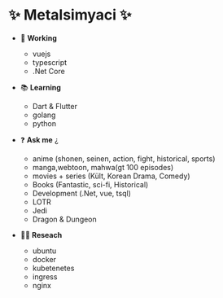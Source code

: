 # ✨ Metalsimyaci ✨

- 💪 **Working**
  - vuejs
  - typescript
  - .Net Core

- 📚 **Learning**
  - Dart & Flutter
  - golang
  - python

- ❓ **Ask me** ¿
  - anime (shonen, seinen, action, fight, historical, sports)
  - manga,webtoon, mahwa(gt 100 episodes)
  - movies + series (Kült, Korean Drama, Comedy)
  - Books (Fantastic, sci-fi, Historical)
  - Development (.Net, vue, tsql)
  - LOTR
  - Jedi
  - Dragon & Dungeon

- 🕵️‍♂️ **Reseach**
  - ubuntu
  - docker
  - kubetenetes
  - ingress
  - nginx
  